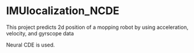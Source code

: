 # IMUlocalization_NCDE

This project predicts 2d position of a mopping robot by using acceleration, velocity, and gyrscope data

Neural CDE is used.
